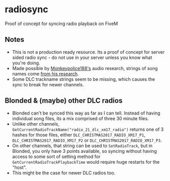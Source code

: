 # radiosync
Proof of concept for syncing radio playback on FiveM

## Notes
- This is not a production ready resource. Its a proof of concept for server sided radio sync - do not use in your server unless you know what you're doing.
- Made possible by [Monkeypolice188's](https://github.com/Monkeypolice188) audio research, strings of song names come [from his research](https://github.com/Monkeypolice188/Monkys-Audio-Research/blob/main/.nametables/.txt/sounds.dat54.nametable.txt).
- Some DLC trackname strings seem to be missing, which causes the sync to break for newer channels.
## Blonded & (maybe) other DLC radios
- Blonded can't be synced this way as far as I can tell. Instead of having individual song files, its a mix comprised of three 30 minute files. 
- Unlike other channels, `GetCurrentRadioTrackName("radio_21_dlc_xm17_radio")` returns one of 3 hashes for those files, either `DLC_CHRISTMAS2017_RADIO_XM17_P1`, `DLC_CHRISTMAS2017_RADIO_XM17_P2` or `DLC_CHRISTMAS2017_RADIO_XM17_P3`.
- On other channels, that string can be used to `SetRadioTrack`, but in Blonded, you only have 3 points available, so syncing without having access to some sort of setting method for `GetCurrentRadioTrackPlaybackTime` would require huge restarts for the "host".
- This might be the case for newer DLC radios too.
